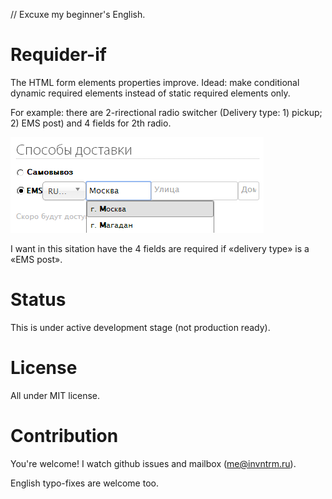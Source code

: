 // Excuxe my beginner's English.

# Requider-if

The HTML form elements properties improve.
Idead: make conditional dynamic required elements instead of static required elements only.

For example: there are 2-rirectional radio switcher (Delivery type: 1) pickup; 2) EMS post) and 4 fields for 2th radio.

![Form example](/required-if-example.png)

I want in this sitation have the 4 fields are required if «delivery type» is a «EMS post».

# Status

This is under active development stage (not production ready).

# License

All under MIT license.

# Contribution

You're welcome!
I watch github issues and mailbox (me@invntrm.ru).

English typo-fixes are welcome too.
